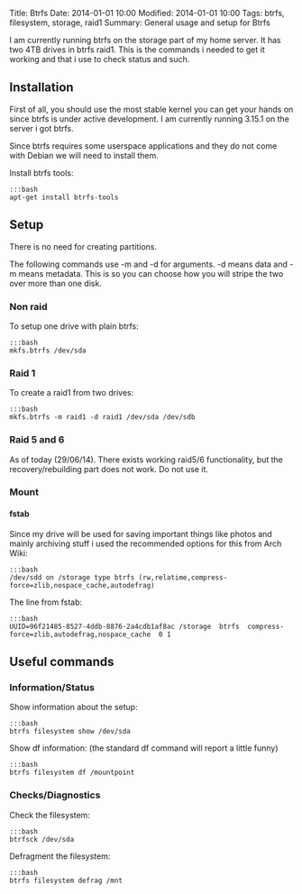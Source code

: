 Title: Btrfs
Date: 2014-01-01 10:00
Modified: 2014-01-01 10:00
Tags: btrfs, filesystem, storage, raid1
Summary: General usage and setup for Btrfs

I am currently running btrfs on the storage part of my home server. It has two 4TB drives in btrfs raid1. This is the commands i needed to get it working and that i use to check status and such.

## Installation

First of all, you should use the most stable kernel you can get your hands on since btrfs is under active development. I am currently running 3.15.1 on the server i got btrfs.

Since btrfs requires some userspace applications and they do not come with Debian we will need to install them.

Install btrfs tools:

    :::bash
    apt-get install btrfs-tools


## Setup
There is no need for creating partitions.

The following commands use -m and -d for arguments. -d means data and -m means metadata. This is so you can choose how you will stripe the two over more than one disk.

### Non raid

To setup one drive with plain btrfs:

    :::bash
    mkfs.btrfs /dev/sda


### Raid 1

To create a raid1 from two drives:

    :::bash
    mkfs.btrfs -m raid1 -d raid1 /dev/sda /dev/sdb

### Raid 5 and 6
As of today (29/06/14). There exists working raid5/6 functionality, but the recovery/rebuilding part does not work. Do not use it.

### Mount

#### fstab

Since my drive will be used for saving important things like photos and mainly archiving stuff i used the recommended options for this from Arch Wiki:

    :::bash
    /dev/sdd on /storage type btrfs (rw,relatime,compress-force=zlib,nospace_cache,autodefrag)

The line from fstab:

    :::bash
    UUID=96f21485-8527-4ddb-8876-2a4cdb1af8ac /storage  btrfs  compress-force=zlib,autodefrag,nospace_cache  0 1

## Useful commands

### Information/Status

Show information about the setup:

    :::bash
    btrfs filesystem show /dev/sda

Show df information: (the standard df command will report a little funny)

    :::bash
    btrfs filesystem df /mountpoint

### Checks/Diagnostics

Check the filesystem:

    :::bash
    btrfsck /dev/sda

Defragment the filesystem:

    :::bash
    btrfs filesystem defrag /mnt
